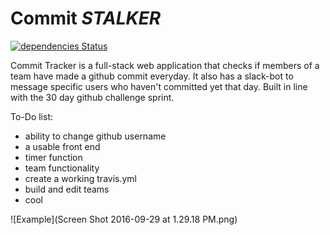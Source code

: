 # Commit *STALKER*
[![dependencies Status](https://david-dm.org/tthoraldson/commit-stalker/status.svg)](https://david-dm.org/tthoraldson/commit-stalker)

Commit Tracker is a full-stack web application that checks if members of a team have made a github commit everyday. It also has a slack-bot to message specific users who haven't committed yet that day. Built in line with the 30 day github challenge sprint.

To-Do list:
- ability to change github username
- a usable front end
- timer function
- team functionality
- create a working travis.yml
- build and edit teams
- cool

![Example](Screen Shot 2016-09-29 at 1.29.18 PM.png)
